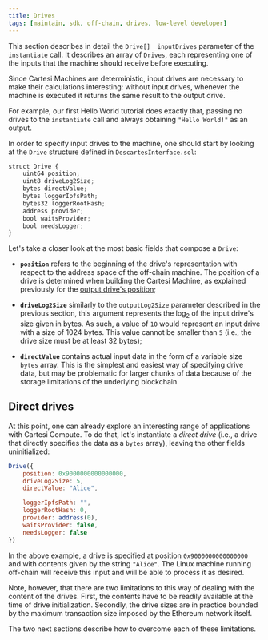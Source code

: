 ```yaml
---
title: Drives
tags: [maintain, sdk, off-chain, drives, low-level developer]
---
```


This section describes in detail the `Drive[] _inputDrives` parameter of the `instantiate` call.
It describes an array of `Drives`, each representing one of the inputs that the machine should receive before executing.

Since Cartesi Machines are deterministic, input drives are necessary to make their calculations interesting: without input drives, whenever the machine is executed it returns the same result to the output drive.

For example, our first Hello World tutorial does exactly that, passing no drives to the `instantiate` call and always obtaining `"Hello World!"` as an output.

In order to specify input drives to the machine, one should start by looking at the `Drive` structure defined in `DescartesInterface.sol`:

```javascript
struct Drive {
    uint64 position;
    uint8 driveLog2Size;
    bytes directValue;
    bytes loggerIpfsPath;
    bytes32 loggerRootHash;
    address provider;
    bool waitsProvider;
    bool needsLogger;
}
```
Let's take a closer look at the most basic fields that compose a `Drive`:

- **`position`** refers to the beginning of the drive's representation with respect to the address space of the off-chain machine. The position of a drive is determined when building the Cartesi Machine, as explained previously for the [output drive's position](../compute/instantiate);

- **`driveLog2Size`** similarly to the `outputLog2Size` parameter described in the previous section, this argument represents the log<sub>2</sub> of the input drive's size given in bytes. As such, a value of `10` would represent an input drive with a size of 1024 bytes. This value cannot be smaller than `5` (i.e., the drive size must be at least 32 bytes);

- **`directValue`** contains actual input data in the form of a variable size `bytes` array. This is the simplest and easiest way of specifying drive data, but may be problematic for larger chunks of data because of the storage limitations of the underlying blockchain.

## Direct drives

At this point, one can already explore an interesting range of applications with Cartesi Compute. To do that, let's instantiate a *direct drive* (i.e., a drive that directly specifies the data as a `bytes` array), leaving the other fields uninitialized:

```javascript
Drive({
    position: 0x9000000000000000,
    driveLog2Size: 5,
    directValue: "Alice",

    loggerIpfsPath: "",
    loggerRootHash: 0,
    provider: address(0),
    waitsProvider: false,
    needsLogger: false
})
```

In the above example, a drive is specified at position `0x9000000000000000` and with contents given by the string `"Alice"`.
The Linux machine running off-chain will receive this input and will be able to process it as desired.

Note, however, that there are two limitations to this way of dealing with the content of the drives. First, the contents have to be readily available at the time of drive initialization. Secondly, the drive sizes are in practice bounded by the maximum transaction size imposed by the Ethereum network itself.

The two next sections describe how to overcome each of these limitations.
